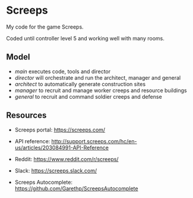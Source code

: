 # Screeps

My code for the game Screeps.

Coded until controller level 5 and working well with many rooms.

## Model

* _main_ executes code, tools and director
* _director_ will orchestrate and run the architect, manager and general
* _architect_ to automatically generate construction sites
* _manager_ to recruit and manage worker creeps and resource buildings
* _general_ to recruit and command soldier creeps and defense

## Resources

* Screeps portal: https://screeps.com/
* API reference: http://support.screeps.com/hc/en-us/articles/203084991-API-Reference
* Reddit: https://www.reddit.com/r/screeps/
* Slack: https://screeps.slack.com/

* Screeps Autocomplete: https://github.com/Garethp/ScreepsAutocomplete
